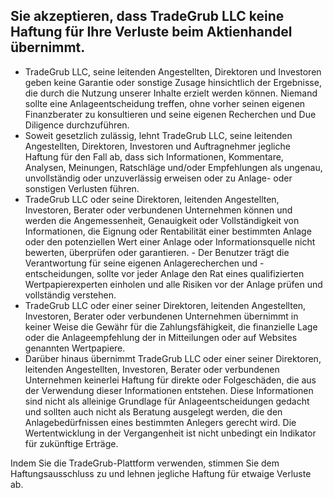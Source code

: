 ## Sie akzeptieren, dass TradeGrub LLC keine Haftung für Ihre Verluste beim Aktienhandel übernimmt.

- TradeGrub LLC, seine leitenden Angestellten, Direktoren und Investoren geben keine Garantie oder sonstige Zusage hinsichtlich der Ergebnisse, die durch die Nutzung unserer Inhalte erzielt werden können. Niemand sollte eine Anlageentscheidung treffen, ohne vorher seinen eigenen Finanzberater zu konsultieren und seine eigenen Recherchen und Due Diligence durchzuführen.
- Soweit gesetzlich zulässig, lehnt TradeGrub LLC, seine leitenden Angestellten, Direktoren, Investoren und Auftragnehmer jegliche Haftung für den Fall ab, dass sich Informationen, Kommentare, Analysen, Meinungen, Ratschläge und/oder Empfehlungen als ungenau, unvollständig oder unzuverlässig erweisen oder zu Anlage- oder sonstigen Verlusten führen.
- TradeGrub LLC oder seine Direktoren, leitenden Angestellten, Investoren, Berater oder verbundenen Unternehmen können und werden die Angemessenheit, Genauigkeit oder Vollständigkeit von Informationen, die Eignung oder Rentabilität einer bestimmten Anlage oder den potenziellen Wert einer Anlage oder Informationsquelle nicht bewerten, überprüfen oder garantieren. - Der Benutzer trägt die Verantwortung für seine eigenen Anlagerecherchen und -entscheidungen, sollte vor jeder Anlage den Rat eines qualifizierten Wertpapierexperten einholen und alle Risiken vor der Anlage prüfen und vollständig verstehen. 
- TradeGrub LLC oder einer seiner Direktoren, leitenden Angestellten, Investoren, Berater oder verbundenen Unternehmen übernimmt in keiner Weise die Gewähr für die Zahlungsfähigkeit, die finanzielle Lage oder die Anlageempfehlung der in Mitteilungen oder auf Websites genannten Wertpapiere. 
- Darüber hinaus übernimmt TradeGrub LLC oder einer seiner Direktoren, leitenden Angestellten, Investoren, Berater oder verbundenen Unternehmen keinerlei Haftung für direkte oder Folgeschäden, die aus der Verwendung dieser Informationen entstehen. Diese Informationen sind nicht als alleinige Grundlage für Anlageentscheidungen gedacht und sollten auch nicht als Beratung ausgelegt werden, die den Anlagebedürfnissen eines bestimmten Anlegers gerecht wird. Die Wertentwicklung in der Vergangenheit ist nicht unbedingt ein Indikator für zukünftige Erträge.

Indem Sie die TradeGrub-Plattform verwenden, stimmen Sie dem Haftungsausschluss zu und lehnen jegliche Haftung für etwaige Verluste ab.

